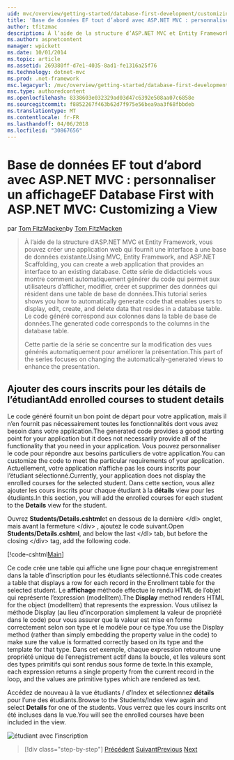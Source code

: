 ```yaml
---
uid: mvc/overview/getting-started/database-first-development/customizing-a-view
title: 'Base de données EF tout d’abord avec ASP.NET MVC : personnaliser un affichage | Documents Microsoft'
author: tfitzmac
description: À l’aide de la structure d’ASP.NET MVC et Entity Framework, vous pouvez créer une application web qui fournit une interface à une base de données existante. Ce didacticiel seri...
ms.author: aspnetcontent
manager: wpickett
ms.date: 10/01/2014
ms.topic: article
ms.assetid: 269380ff-d7e1-4035-8ad1-fe1316a25f76
ms.technology: dotnet-mvc
ms.prod: .net-framework
msc.legacyurl: /mvc/overview/getting-started/database-first-development/customizing-a-view
msc.type: authoredcontent
ms.openlocfilehash: 8338603e032329ad03d47c6392e508aa07c6858e
ms.sourcegitcommit: f8852267f463b62d7f975e56bea9aa3f68fbbdeb
ms.translationtype: MT
ms.contentlocale: fr-FR
ms.lasthandoff: 04/06/2018
ms.locfileid: "30867656"
---
```

<a name="ef-database-first-with-aspnet-mvc-customizing-a-view"></a><span data-ttu-id="f5145-104">Base de données EF tout d’abord avec ASP.NET MVC : personnaliser un affichage</span><span class="sxs-lookup"><span data-stu-id="f5145-104">EF Database First with ASP.NET MVC: Customizing a View</span></span>
====================
<span data-ttu-id="f5145-105">par [Tom FitzMacken](https://github.com/tfitzmac)</span><span class="sxs-lookup"><span data-stu-id="f5145-105">by [Tom FitzMacken](https://github.com/tfitzmac)</span></span>

> <span data-ttu-id="f5145-106">À l’aide de la structure d’ASP.NET MVC et Entity Framework, vous pouvez créer une application web qui fournit une interface à une base de données existante.</span><span class="sxs-lookup"><span data-stu-id="f5145-106">Using MVC, Entity Framework, and ASP.NET Scaffolding, you can create a web application that provides an interface to an existing database.</span></span> <span data-ttu-id="f5145-107">Cette série de didacticiels vous montre comment automatiquement générer du code qui permet aux utilisateurs d’afficher, modifier, créer et supprimer des données qui résident dans une table de base de données.</span><span class="sxs-lookup"><span data-stu-id="f5145-107">This tutorial series shows you how to automatically generate code that enables users to display, edit, create, and delete data that resides in a database table.</span></span> <span data-ttu-id="f5145-108">Le code généré correspond aux colonnes dans la table de base de données.</span><span class="sxs-lookup"><span data-stu-id="f5145-108">The generated code corresponds to the columns in the database table.</span></span>
> 
> <span data-ttu-id="f5145-109">Cette partie de la série se concentre sur la modification des vues générés automatiquement pour améliorer la présentation.</span><span class="sxs-lookup"><span data-stu-id="f5145-109">This part of the series focuses on changing the automatically-generated views to enhance the presentation.</span></span>


## <a name="add-enrolled-courses-to-student-details"></a><span data-ttu-id="f5145-110">Ajouter des cours inscrits pour les détails de l’étudiant</span><span class="sxs-lookup"><span data-stu-id="f5145-110">Add enrolled courses to student details</span></span>

<span data-ttu-id="f5145-111">Le code généré fournit un bon point de départ pour votre application, mais il n’en fournit pas nécessairement toutes les fonctionnalités dont vous avez besoin dans votre application.</span><span class="sxs-lookup"><span data-stu-id="f5145-111">The generated code provides a good starting point for your application but it does not necessarily provide all of the functionality that you need in your application.</span></span> <span data-ttu-id="f5145-112">Vous pouvez personnaliser le code pour répondre aux besoins particuliers de votre application.</span><span class="sxs-lookup"><span data-stu-id="f5145-112">You can customize the code to meet the particular requirements of your application.</span></span> <span data-ttu-id="f5145-113">Actuellement, votre application n’affiche pas les cours inscrits pour l’étudiant sélectionné.</span><span class="sxs-lookup"><span data-stu-id="f5145-113">Currently, your application does not display the enrolled courses for the selected student.</span></span> <span data-ttu-id="f5145-114">Dans cette section, vous allez ajouter les cours inscrits pour chaque étudiant à la **détails** view pour les étudiants.</span><span class="sxs-lookup"><span data-stu-id="f5145-114">In this section, you will add the enrolled courses for each student to the **Details** view for the student.</span></span>

<span data-ttu-id="f5145-115">Ouvrez **Students/Details.cshtml**et en dessous de la dernière &lt;/dl&gt; onglet, mais avant la fermeture &lt;/div&gt; , ajoutez le code suivant.</span><span class="sxs-lookup"><span data-stu-id="f5145-115">Open **Students/Details.cshtml**, and below the last &lt;/dl&gt; tab, but before the closing &lt;/div&gt; tag, add the following code.</span></span>

[!code-cshtml[Main](customizing-a-view/samples/sample1.cshtml)]

<span data-ttu-id="f5145-116">Ce code crée une table qui affiche une ligne pour chaque enregistrement dans la table d’inscription pour les étudiants sélectionné.</span><span class="sxs-lookup"><span data-stu-id="f5145-116">This code creates a table that displays a row for each record in the Enrollment table for the selected student.</span></span> <span data-ttu-id="f5145-117">Le **affichage** méthode effectue le rendu HTML de l’objet qui représente l’expression (modelItem).</span><span class="sxs-lookup"><span data-stu-id="f5145-117">The **Display** method renders HTML for the object (modelItem) that represents the expression.</span></span> <span data-ttu-id="f5145-118">Vous utilisez la méthode Display (au lieu d’incorporation simplement la valeur de propriété dans le code) pour vous assurer que la valeur est mise en forme correctement selon son type et le modèle pour ce type.</span><span class="sxs-lookup"><span data-stu-id="f5145-118">You use the Display method (rather than simply embedding the property value in the code) to make sure the value is formatted correctly based on its type and the template for that type.</span></span> <span data-ttu-id="f5145-119">Dans cet exemple, chaque expression retourne une propriété unique de l’enregistrement actif dans la boucle, et les valeurs sont des types primitifs qui sont rendus sous forme de texte.</span><span class="sxs-lookup"><span data-stu-id="f5145-119">In this example, each expression returns a single property from the current record in the loop, and the values are primitive types which are rendered as text.</span></span>

<span data-ttu-id="f5145-120">Accédez de nouveau à la vue étudiants / d’Index et sélectionnez **détails** pour l’une des étudiants.</span><span class="sxs-lookup"><span data-stu-id="f5145-120">Browse to the Students/Index view again and select **Details** for one of the students.</span></span> <span data-ttu-id="f5145-121">Vous verrez que les cours inscrits ont été incluses dans la vue.</span><span class="sxs-lookup"><span data-stu-id="f5145-121">You will see the enrolled courses have been included in the view.</span></span>

![étudiant avec l’inscription](customizing-a-view/_static/image1.png)

> [!div class="step-by-step"]
> <span data-ttu-id="f5145-123">[Précédent](changing-the-database.md)
> [Suivant](enhancing-data-validation.md)</span><span class="sxs-lookup"><span data-stu-id="f5145-123">[Previous](changing-the-database.md)
[Next](enhancing-data-validation.md)</span></span>
